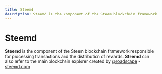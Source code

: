 ```yaml
---
title: Steemd
description: Steemd is the component of the Steem blockchain framework responsible for processing transactions and the distribution of rewards. **Steemd** can also refer to the main blockchain explorer created by @roadscape.
---
```

# Steemd

**Steemd** is the component of the Steem blockchain framework responsible for processing transactions and the distribution of rewards. **Steemd** can also refer to the main blockchain explorer created by [@roadscape](https://github.com/roadscape) - [steemd.com](https://steemd.com)